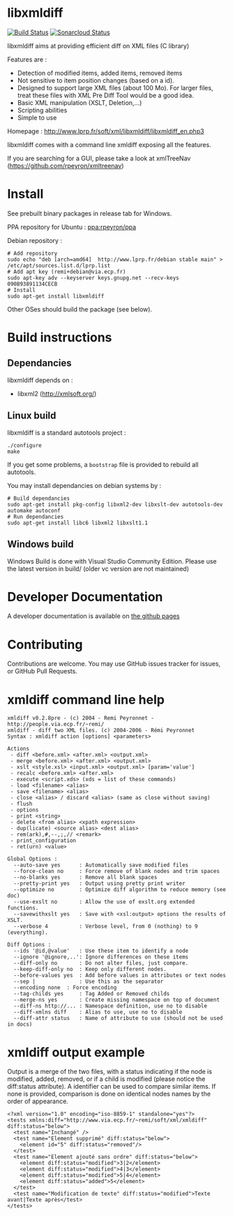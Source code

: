 # libxmldiff
[![Build Status](https://travis-ci.org/rpeyron/libxmldiff.svg?branch=master)](https://travis-ci.org/rpeyron/libxmldiff)
[![Sonarcloud Status](https://sonarcloud.io/api/project_badges/measure?project=libxmldiff&metric=alert_status)](https://sonarcloud.io/dashboard?id=libxmldiff)

libxmldiff aims at providing efficient diff on XML files (C library)

Features are :
  * Detection of modified items, added items, removed items
  * Not sensitive to item position changes (based on a id).
  * Designed to support large XML files (about 100 Mo). For larger files, treat these files with XML Pre Diff Tool would be a good idea.
  * Basic XML manipulation (XSLT, Deletion,...)
  * Scripting abilities
  * Simple to use

Homepage : http://www.lprp.fr/soft/xml/libxmldiff/libxmldiff_en.php3

libxmldiff comes with a command line xmldiff exposing all the features.

If you are searching for a GUI, please take a look at xmlTreeNav (https://github.com/rpeyron/xmltreenav)

# Install

See prebuilt binary packages in release tab for Windows.

PPA repository for Ubuntu : [ppa:rpeyron/ppa](https://launchpad.net/~rpeyron/+archive/ubuntu/ppa)

Debian repository :
```
# Add repository
sudo echo "deb [arch=amd64]  http://www.lprp.fr/debian stable main" > /etc/apt/sources.list.d/lprp.list
# Add apt key (remi+debian@via.ecp.fr)
sudo apt-key adv --keyserver keys.gnupg.net --recv-keys 090B93891134CECB
# Install
sudo apt-get install libxmldiff
```


Other OSes should build the package (see below).

# Build instructions

## Dependancies

libxmldiff depends on :
- libxml2 (http://xmlsoft.org/)

## Linux build

libxmldiff is a standard autotools project :

```
./configure
make
```

If you get some problems, a `bootstrap` file is provided to rebuild all autotools.

You may install dependancies on debian systems by :
```
# Build dependancies
sudo apt-get install pkg-config libxml2-dev libxslt-dev autotools-dev automake autoconf
# Run dependancies
sudo apt-get install libc6 libxml2 libxslt1.1 
```


## Windows build

Windows Build is done with Visual Studio Community Edition. 
Please use the latest version in build/ (older vc version are not maintained)

# Developer Documentation

A developer documentation is available on [the github pages](https://rpeyron.github.io/libxmldiff/html/)

# Contributing

Contributions are welcome. You may use GitHub issues tracker for issues, or GitHub Pull Requests.

# xmldiff command line help

```
xmldiff v0.2.8pre - (c) 2004 - Remi Peyronnet - http://people.via.ecp.fr/~remi/
xmldiff - diff two XML files. (c) 2004-2006 - Rémi Peyronnet
Syntax : xmldiff action [options] <parameters>

Actions
 - diff <before.xml> <after.xml> <output.xml>
 - merge <before.xml> <after.xml> <output.xml>
 - xslt <style.xsl> <input.xml> <output.xml> [param='value']
 - recalc <before.xml> <after.xml>
 - execute <script.xds> (xds = list of these commands)
 - load <filename> <alias>
 - save <filename> <alias>
 - close <alias> / discard <alias> (same as close without saving)
 - flush
 - options
 - print <string>
 - delete <from alias> <xpath expression>
 - dup(licate) <source alias> <dest alias>
 - rem(ark),#,--,;,// <remark>
 - print_configuration
 - ret(urn) <value>

Global Options : 
  --auto-save yes      : Automatically save modified files
  --force-clean no     : Force remove of blank nodes and trim spaces
  --no-blanks yes      : Remove all blank spaces
  --pretty-print yes   : Output using pretty print writer
  --optimize no        : Optimize diff algorithm to reduce memory (see doc)
  --use-exslt no       : Allow the use of exslt.org extended functions.
  --savewithxslt yes   : Save with <xsl:output> options the results of XSLT.
  --verbose 4          : Verbose level, from 0 (nothing) to 9 (everything).

Diff Options : 
  --ids '@id,@value'   : Use these item to identify a node
  --ignore '@ignore,..': Ignore differences on these items
  --diff-only no       : Do not alter files, just compare.
  --keep-diff-only no  : Keep only different nodes.
  --before-values yes  : Add before values in attributes or text nodes
  --sep |              : Use this as the separator
  --encoding none  : Force encoding
  --tag-childs yes     : Tag Added or Removed childs
  --merge-ns yes       : Create missing namespace on top of document
  --diff-ns http://... : Namespace definition, use no to disable
  --diff-xmlns diff    : Alias to use, use no to disable
  --diff-attr status   : Name of attribute to use (should not be used in docs)

```
# xmldiff output example

Output is a merge of the two files, with a status indicating if the node is modified, added, removed, or if a child is modified (please notice the diff:status attribute). A identifier can be used to compare similar items. If none is provided, comparison is done on identical nodes names by the order of appearance.

```
<?xml version="1.0" encoding="iso-8859-1" standalone="yes"?>
<tests xmlns:diff="http://www.via.ecp.fr/~remi/soft/xml/xmldiff" diff:status="below">
  <test name="Inchangé" />
  <test name="Element supprimé" diff:status="below">
    <element id="5" diff:status="removed"/>
  </test>
  <test name="Element ajouté sans ordre" diff:status="below">
    <element diff:status="modified">3|2</element>
    <element diff:status="modified">4|3</element>
    <element diff:status="modified">5|4</element>
    <element diff:status="added">5</element>
  </test>
  <test name="Modification de texte" diff:status="modified">Texte avant|Texte après</test>
</tests>
```



